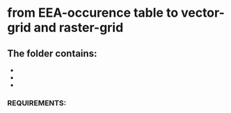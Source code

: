 # from EEA-occurence table to vector-grid and raster-grid

The folder contains:
  - 
  - 
  - 
  -
  
### REQUIREMENTS:
  

